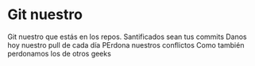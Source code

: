 # Git nuestro

Git nuestro que estás en los repos.
Santificados sean tus commits
Danos hoy nuestro pull de cada día
PErdona nuestros conflictos
Como también perdonamos los de otros geeks
